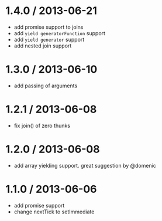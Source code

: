 
1.4.0 / 2013-06-21 
==================

 * add promise support to joins
 * add `yield generatorFunction` support
 * add `yield generator` support
 * add nested join support

1.3.0 / 2013-06-10 
==================

 * add passing of arguments

1.2.1 / 2013-06-08 
==================

 * fix join() of zero thunks

1.2.0 / 2013-06-08 
==================

 * add array yielding support. great suggestion by @domenic

1.1.0 / 2013-06-06 
==================

 * add promise support
 * change nextTick to setImmediate
